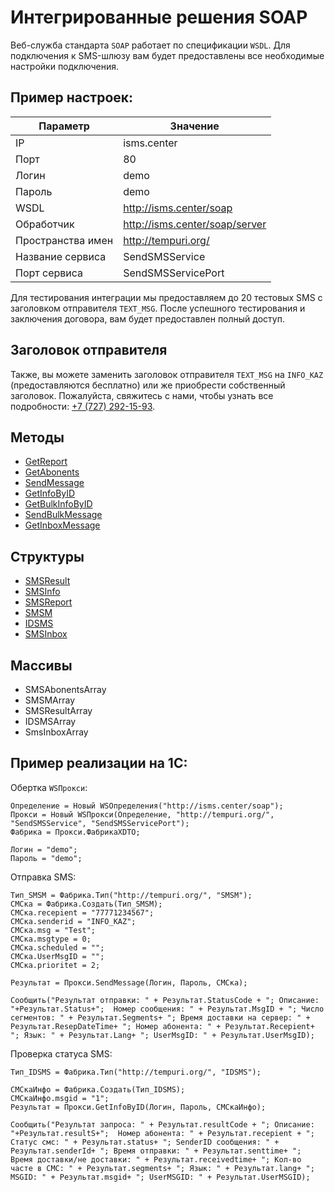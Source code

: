 # Интегрированные решения SOAP

Веб-служба стандарта `SOAP` работает по спецификации `WSDL`. Для подключения к SMS-шлюзу вам будет предоставлены все необходимые настройки подключения.

## Пример настроек:

| Параметр          | Значение                       |
|-------------------|--------------------------------|
| IP                | isms.center                    |
| Порт              | 80                             |
| Логин             | demo                           |
| Пароль            | demo                           |
| WSDL              | http://isms.center/soap        |
| Обработчик        | http://isms.center/soap/server |
| Пространства имен | http://tempuri.org/            |
| Название сервиса  | SendSMSService                 |
| Порт сервиса      | SendSMSServicePort             |


Для тестирования интеграции мы предоставляем до 20 тестовых SMS с заголовком отправителя `TEXT_MSG`. После успешного тестирования и заключения договора, вам будет предоставлен полный доступ.

## Заголовок отправителя

Также, вы можете заменить заголовок отправителя `TEXT_MSG` на `INFO_KAZ` (предоставляются бесплатно) или же приобрести собственный заголовок. Пожалуйста, свяжитесь с нами, чтобы узнать все подробности: [+7 (727) 292-15-93](tel:+77272921593).

## Методы

* [GetReport](/protocols/soap/method-getreport.html)
* [GetAbonents](/protocols/soap/method-getabonents.html)
* [SendMessage](/protocols/soap/method-sendmessage.html)
* [GetInfoByID](/protocols/soap/method-getinfobyid.html)
* [GetBulkInfoByID](/protocols/soap/method-getbulkinfobyid.html)
* [SendBulkMessage](/protocols/soap/method-sendbulkmessage.html)
* [GetInboxMessage](/protocols/soap/method-getinboxmessage.html)


## Структуры

* [SMSResult](/protocols/soap/structure-smsresult.html)
* [SMSInfo](/protocols/soap/structure-smsinfo.html)
* [SMSReport](/protocols/soap/structure-smsreport.html)
* [SMSM](/protocols/soap/structure-smsm.html)
* [IDSMS](/protocols/soap/structure-idsms.html)
* [SMSInbox](/protocols/soap/structure-smsinbox.html)


## Массивы

* SMSAbonentsArray
* SMSMArray
* SMSResultArray
* IDSMSArray
* SmsInboxArray

## Пример реализации на 1С:

Обертка `WSПрокси`:

```1с
Определение = Новый WSОпределения("http://isms.center/soap");
Прокси = Новый WSПрокси(Определение, "http://tempuri.org/", "SendSMSService", "SendSMSServicePort");
Фабрика = Прокси.ФабрикаXDTO;

Логин = "demo";
Пароль = "demo";
```

Отправка SMS:

```1с
Тип_SMSM = Фабрика.Тип("http://tempuri.org/", "SMSM");
СМСка = Фабрика.Создать(Тип_SMSM);
СМСка.recepient = "77771234567";
СМСка.senderid = "INFO_KAZ";
СМСка.msg = "Test";
СМСка.msgtype = 0;
СМСка.scheduled = "";
СМСка.UserMsgID = "";
СМСка.prioritet = 2;

Результат = Прокси.SendMessage(Логин, Пароль, СМСка);

Сообщить("Результат отправки: " + Результат.StatusCode + "; Описание: "+Результат.Status+";  Номер сообщения: " + Результат.MsgID + "; Число сегментов: " + Результат.Segments+ "; Время доставки на сервер: " + Результат.ResepDateTime+ "; Номер абонента: " + Результат.Recepient+ "; Язык: " + Результат.Lang+ "; UserMsgID: " + Результат.UserMsgID);
```

Проверка статуса SMS:

```1с
Тип_IDSMS = Фабрика.Тип("http://tempuri.org/", "IDSMS");

СМСкаИнфо = Фабрика.Создать(Тип_IDSMS);
СМСкаИнфо.msgid = "1";
Результат = Прокси.GetInfoByID(Логин, Пароль, СМСкаИнфо);

Сообщить("Результат запроса: " + Результат.resultCode + "; Описание: "+Результат.resultS+";  Номер абонента: " + Результат.recepient + "; Статус смс: " + Результат.status+ "; SenderID сообщения: " + Результат.senderId+ "; Время отправки: " + Результат.senttime+ "; Время доставки/не доставки: " + Результат.receivedtime+ "; Кол-во часте в СМС: " + Результат.segments+ "; Язык: " + Результат.lang+ "; MSGID: " + Результат.msgid+ "; UserMSGID: " + Результат.UserMSGID);
```
